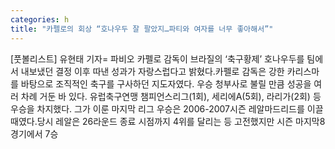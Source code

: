 ```yaml
---
categories: h
title: "카펠로의 회상 “호나우두 잘 팔았지…파티와 여자를 너무 좋아해서”"
---
```

[풋볼리스트] 유현태 기자= 파비오 카펠로 감독이 브라질의 ‘축구황제’ 호나우두를 팀에서 내보냈던 결정 이후 따낸 성과가 자랑스럽다고 밝혔다.카펠로 감독은 강한 카리스마를 바탕으로 조직적인 축구를 구사하던 지도자였다. 우승 청부사로 불릴 만큼 성공을 여러 차례 거둔 바 있다. 유럽축구연맹 챔피언스리그(1회), 세리에A(5회), 라리가(2회) 등 우승을 차지했다. 그가 이룬 마지막 리그 우승은 2006-2007시즌 레알마드리드를 이끌 때였다.당시 레알은 26라운드 종료 시점까지 4위를 달리는 등 고전했지만 시즌 마지막8경기에서 7승